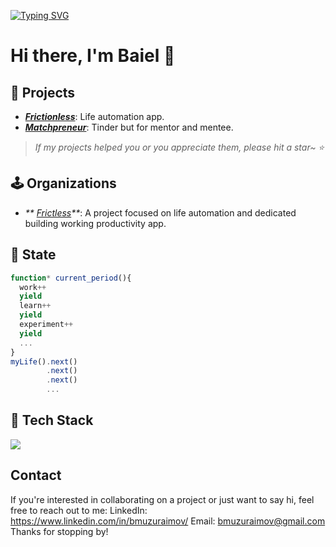 <a href="https://git.io/typing-svg" align="center"><img src="https://readme-typing-svg.demolab.com?font=Fira+Code&pause=1000&random=false&center=true&width=1000&lines=Hi%2C+there.+I'm+Baiel.+A+computer+science+student+and+machine+learning+enthusiast!" alt="Typing SVG" /></a>

# Hi there, I'm Baiel 👋

## 🦄 Projects

- _**[Frictionless](https://frictless.com)**_: Life automation app.
- _**[Matchpreneur](https://matchpreneur.app)**_: Tinder but for mentor and mentee.


> _If my projects helped you or you appreciate them, please hit a star~ ⭐_


## 🕹️ Organizations

- _** [Frictless](https://github.com/frictless)**_: A project focused on life automation and dedicated building working productivity app.
  
## 💫 State

```typescript
function* current_period(){
  work++
  yield
  learn++
  yield
  experiment++
  yield
  ...
}
myLife().next()
        .next()
        .next()
        ...
```


## 🚀 Tech Stack

<p align="left">
  <img src="https://skillicons.dev/icons?i=js,ts,react,vue,tailwind,nuxtjs,nodejs,express,prisma,aws,mongodb,redis,docker,linux,nginx,java,github,postman,vercel,git&theme=light&perline=10" />
</p>

## Contact
If you're interested in collaborating on a project or just want to say hi, feel free to reach out to me:
LinkedIn: https://www.linkedin.com/in/bmuzuraimov/
Email: bmuzuraimov@gmail.com
Thanks for stopping by!
